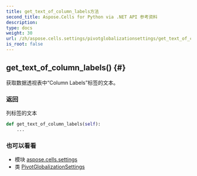 ```yaml
---
title: get_text_of_column_labels方法
second_title: Aspose.Cells for Python via .NET API 参考资料
description:
type: docs
weight: 30
url: /zh/aspose.cells.settings/pivotglobalizationsettings/get_text_of_column_labels/
is_root: false
---
```

##  get_text_of_column_labels() {#}
获取数据透视表中“Column Labels”标签的文本。


### 返回

列标签的文本


```python
def get_text_of_column_labels(self):
    ...
```





### 也可以看看
* 模块 [aspose.cells.settings](../../)
* 类 [PivotGlobalizationSettings](/cells/python-net/zh/aspose.cells.settings/pivotglobalizationsettings)
